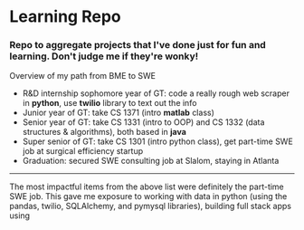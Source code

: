 # Learning Repo
### Repo to aggregate projects that I've done just for fun and learning. Don't judge me if they're wonky!

Overview of my path from BME to SWE
- R&D internship sophomore year of GT: code a really rough web scraper in **python**, use **twilio** library to text out the info
- Junior year of GT: take CS 1371 (intro **matlab** class)
- Senior year of GT: take CS 1331 (intro to OOP) and CS 1332 (data structures & algorithms), both based in **java**
- Super senior of GT: take CS 1301 (intro python class), get part-time SWE job at surgical efficiency startup 
- Graduation: secured SWE consulting job at Slalom, staying in Atlanta

---

The most impactful items from the above list were definitely the part-time SWE job. This gave me exposure to working with data in python (using the pandas, twilio, SQLAlchemy, and pymysql libraries), building full stack apps using 
